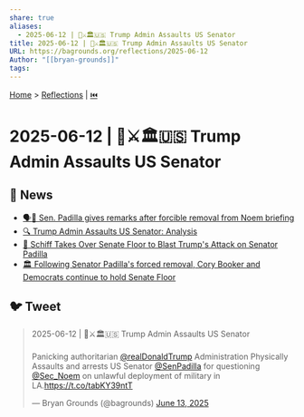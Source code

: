 ```yaml
---
share: true
aliases:
  - 2025-06-12 | 👹⚔️🏛️🇺🇸 Trump Admin Assaults US Senator
title: 2025-06-12 | 👹⚔️🏛️🇺🇸 Trump Admin Assaults US Senator
URL: https://bagrounds.org/reflections/2025-06-12
Author: "[[bryan-grounds]]"
tags: 
---
```

[Home](../index.md) > [Reflections](./index.md) | [⏮️](./2025-06-11.md)  
# 2025-06-12 | 👹⚔️🏛️🇺🇸 Trump Admin Assaults US Senator  
## 📰 News  
- [🗣️🚪 Sen. Padilla gives remarks after forcible removal from Noem briefing](../videos/watch-sen-padilla-gives-remarks-after-forcible-removal-from-noem-briefing.md)  
- [🔍 Trump Admin Assaults US Senator: Analysis](https://www.youtube.com/live/2c0OBfuiFbI)  
- [📣 Schiff Takes Over Senate Floor to Blast Trump's Attack on Senator Padilla](https://youtu.be/1oRG5Pr6iBY)  
- [🏛️ Following Senator Padilla's forced removal, Cory Booker and Democrats continue to hold Senate Floor](https://youtu.be/RgjF4S8oqLY)  
  
## 🐦 Tweet  
<blockquote class="twitter-tweet" data-theme="dark"><p lang="en" dir="ltr">2025-06-12 | 👹⚔️🏛️🇺🇸 Trump Admin Assaults US Senator<br><br>Panicking authoritarian <a href="https://twitter.com/realDonaldTrump?ref_src=twsrc%5Etfw">@realDonaldTrump</a> Administration Physically Assaults and arrests US Senator <a href="https://twitter.com/SenPadilla?ref_src=twsrc%5Etfw">@SenPadilla</a> for questioning <a href="https://twitter.com/Sec_Noem?ref_src=twsrc%5Etfw">@Sec_Noem</a> on unlawful deployment of military in LA.<a href="https://t.co/tabKY39ntT">https://t.co/tabKY39ntT</a></p>&mdash; Bryan Grounds (@bagrounds) <a href="https://twitter.com/bagrounds/status/1933434180068913518?ref_src=twsrc%5Etfw">June 13, 2025</a></blockquote> <script async src="https://platform.twitter.com/widgets.js" charset="utf-8"></script>
